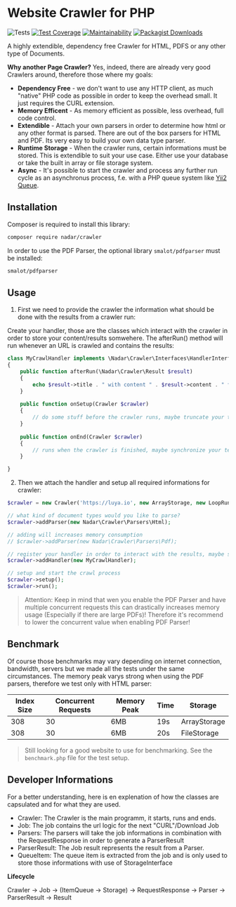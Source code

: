 # Website Crawler for PHP

![Tests](https://github.com/nadar/php-page-crawler/workflows/Tests/badge.svg)
[![Test Coverage](https://api.codeclimate.com/v1/badges/75ae58115a911edfb178/test_coverage)](https://codeclimate.com/github/nadar/crawler/test_coverage)
[![Maintainability](https://api.codeclimate.com/v1/badges/75ae58115a911edfb178/maintainability)](https://codeclimate.com/github/nadar/crawler/maintainability)
[![Packagist Downloads](https://img.shields.io/packagist/dt/nadar/crawler)](https://packagist.org/packages/nadar/crawler)

A highly extendible, dependency free Crawler for HTML, PDFS or any other type of Documents.

**Why another Page Crawler?** Yes, indeed, there are already very good Crawlers around, therefore those where my goals:

+ **Dependency Free** - we don't want to use any HTTP client, as much "native" PHP code as possible in order to keep the overhead small. It just requires the CURL extension.
+ **Memory Efficent** - As memory efficient as possible, less overhead, full code control.
+ **Extendible** - Attach your own parsers in order to determine how html or any other format is parsed. There are out of the box parsers for HTML and PDF. Its very easy to build your own data type parser.
+ **Runtime Storage** - When the crawler runs, certain informations must be stored. This is extendible to suit your use case. Either use your database or take the built in array or file storage system.
+ **Async** - It's possible to start the crawler and process any further run cycle as an asynchronus process, f.e. with a PHP queue system like [Yii2 Queue](https://github.com/yiisoft/yii2-queue).


## Installation

Composer is required to install this library:

```sh
composer require nadar/crawler
```

In order to use the PDF Parser, the optional library `smalot/pdfparser` must be installed:

```sh
smalot/pdfparser
```

## Usage

1. First we need to provide the crawler the information what should be done with the results from a crawler run:

Create your handler, those are the classes which interact with the crawler in order to store your content/results somwehere. The afterRun() method will run whenever an URL is crawled and contains the results:

```php
class MyCrawlHandler implements \Nadar\Crawler\Interfaces\HandlerInterface
{
    public function afterRun(\Nadar\Crawler\Result $result)
    {
        echo $result->title . " with content " . $result->content . " for url " . $result->url->getNormalized();
    }
    
    public function onSetup(Crawler $crawler)
    {
        // do some stuff before the crawler runs, maybe truncate your temporary table where the results should be stored.
    }
    
    public function onEnd(Crawler $crawler)
    {
        // runs when the crawler is finished, maybe synchronize your temporary index table with the "real" site index.
    }

}
```

2. Then we attach the handler and setup all required informations for crawler:

```php
$crawler = new Crawler('https://luya.io', new ArrayStorage, new LoopRunner);

// what kind of document types would you like to parse?
$crawler->addParser(new Nadar\Crawler\Parsers\Html);

// adding will increases memory consumption
// $crawler->addParser(new Nadar\Crawler\Parsers\Pdf);

// register your handler in order to interact with the results, maybe store them in a database?
$crawler->addHandler(new MyCrawlHandler);

// setup and start the crawl process
$crawler->setup();
$crawler->run();
```

> Attention: Keep in mind that wen you enable the PDF Parser and have multiple concurrent requests this can drastically increases memory usage (Especially if there are large PDFs)! Therefore it's recommend to lower the concurrent value when enabling PDF Parser!  

## Benchmark

Of course those benchmarks may vary depending on internet connection, bandwidth, servers but we made all the tests under the same circumstances. The memory peak varys strong when using the PDF parsers, therefore we test only with HTML parser:

| Index Size     | Concurrent Requests    | Memory Peak     |Time               | Storage
|-------------- |-------------------    |-----------        |----               | ---
| 308              | 30                    | 6MB               | 19s               | ArrayStorage
| 308              | 30                    | 6MB               | 20s               | FileStorage


> Still looking for a good website to use for benchmarking. See the `benchmark.php` file for the test setup.

## Developer Informations

For a better understanding, here is en explenation of how the classes are capsulated and for what they are used.

+ Crawler: The Crawler is the main programm, it starts, runs and ends.
+ Job: The job contains the url logic for the next "CURL"/Download Job
+ Parsers: The parsers will take the job informations in combination with the RequestResponse in order to generate a ParserResult
+ ParserResult: The Job result represents the result from a Parser.
+ QueueItem: The queue item is extracted from the job and is only used to store those informations with use of StorageInterface

**Lifecycle**

Crawler -> Job -> (ItemQueue -> Storage) -> RequestResponse -> Parser -> ParserResult -> Result
